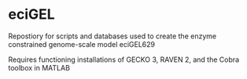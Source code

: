 # eciGEL

Repostiory for scripts and databases used to create the enzyme constrained genome-scale model eciGEL629

Requires functioning installations of GECKO 3, RAVEN 2, and the Cobra toolbox in MATLAB
